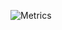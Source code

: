 ![Metrics](https://metrics.lecoq.io/leogregianin?template=classic&languages=1&stars=1&lines=1&notable=1&languages.limit=15&languages.sections=most-used&languages.colors=github&languages.threshold=0%25&languages.indepth=false&languages.recent.load=300&languages.recent.days=14&stars.limit=5&notable.repositories=false&config.timezone=America%2FCuiaba)
